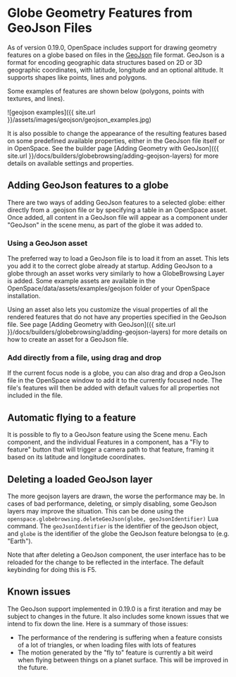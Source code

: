 # Globe Geometry Features from GeoJson Files
As of version 0.19.0, OpenSpace includes support for drawing geometry features on a globe based on files in the [GeoJson](https://geojson.org/) file format. GeoJson is a format for encoding geographic data structures based on 2D or 3D geographic coordinates, with latitude, longitude and an optional altitude. It supports shapes like points, lines and polygons.

Some examples of features are shown below (polygons, points with textures, and lines).

![geojson examples]({{ site.url }}/assets/images/geojson/geojson_examples.jpg)

It is also possible to change the appearance of the resulting features based on some predefined available properties, either in the GeoJson file itself or in OpenSpace. See the builder page [Adding Geometry with GeoJson]({{ site.url }}/docs/builders/globebrowsing/adding-geojson-layers) for more details on available settings and properties.

## Adding GeoJson features to a globe
There are two ways of adding GeoJson features to a selected globe: either directly from a .geojson file or by specifying a table in an OpenSpace asset. Once added, all content in a GeoJson file will appear as a component under "GeoJson" in the scene menu, as part of the globe it was added to.

### Using a GeoJson asset
The preferred way to load a GeoJson file is to load it from an asset. This lets you add it to the correct globe already at startup. Adding GeoJson to a globe through an asset works very similarly to how a GlobeBrowsing Layer is added. Some example assets are available in the OpenSpace/data/assets/examples/geojson folder of your OpenSpace installation.

Using an asset also lets you customize the visual properties of all the rendered features that do not have any properties specified in the GeoJson file. See page [Adding Geometry with GeoJson]({{ site.url }}/docs/builders/globebrowsing/adding-geojson-layers) for more details on how to create an asset for a GeoJson file.

### Add directly from a file, using drag and drop
If the current focus node is a globe, you can also drag and drop a GeoJson file in the OpenSpace window to add it to the currently focused node. The file's features will then be added with default values for all properties not included in the file.

## Automatic flying to a feature
It is possible to fly to a GeoJson feature using the Scene menu. Each component, and the individual Features in a component, has a "Fly to feature" button that will trigger a camera path to that feature, framing it based on its latitude and longitude coordinates.

## Deleting a loaded GeoJson layer
The more geojson layers are drawn, the worse the performance may be. In cases of bad performance, deleting, or simply disabling, some GeoJson layers may improve the situation. This can be done using the `openspace.globebrowsing.deleteGeoJson(globe, geoJsonIdentifier)` Lua command. The `geoJsonIdentifier` is the identifier of the geoJson object, and `globe` is the identifier of the globe the GeoJson feature belongsa to (e.g. "Earth").

Note that after deleting a GeoJson component, the user interface has to be reloaded for the change to be reflected in the interface. The default keybinding for doing this is F5. 

## Known issues
The GeoJson support implemented in 0.19.0 is a first iteration and may be subject to changes in the future. It also includes some known issues that we intend to fix down the line. Here is a summary of those issues:

* The performance of the rendering is suffering when a feature consists of a lot of triangles, or when loading files with lots of features
* The motion generated by the "fly to" feature is currently a bit weird when flying between things on a planet surface. This will be improved in the future.
